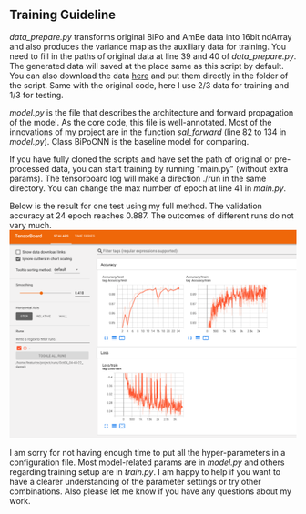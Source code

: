 ## Training Guideline

*data\_prepare.py* transforms original BiPo and AmBe data into 16bit ndArray and also produces the variance map as the auxiliary data for training. You need to fill in the paths of original data at line 39 and 40 of *data\_prepare.py*. The generated data will saved at the place same as this script by default. You can also download the data [here](https://drive.google.com/file/d/1IyxCEBWta744_XV84O4yfW-ESO1oDZXT/view?usp=sharing) and put them directly in the folder of the script. Same with the original code, here I use 2/3 data for training and 1/3 for testing. 

*model.py* is the file that describes the architecture and forward propagation of the model. As the core code, this file is well-annotated. Most of the innovations of my project are in the function *sal_forward* (line 82 to 134 in *model.py*). Class BiPoCNN is the baseline model for comparing. 

If you have fully cloned the scripts and have set the path of original or pre-processed data, you can start training by running "main.py" (without extra params). The tensorboard log will make a direction ./run in the same directory. You can change the max number of epoch at line 41 in *main.py*.

Below is the result for one test using my full method. The validation accuracy at 24 epoch reaches 0.887. The outcomes of different runs do not vary much.
![avatar](https://github.com/agnesjn/MSc_Project/blob/master/result.png)

I am sorry for not having enough time to put all the hyper-parameters in a configuration file. Most model-related params are in *model.py* and others regarding training setup are in *train.py*. I am happy to help if you want to have a clearer understanding of the parameter settings or try other combinations. Also please let me know if you have any questions about my work.